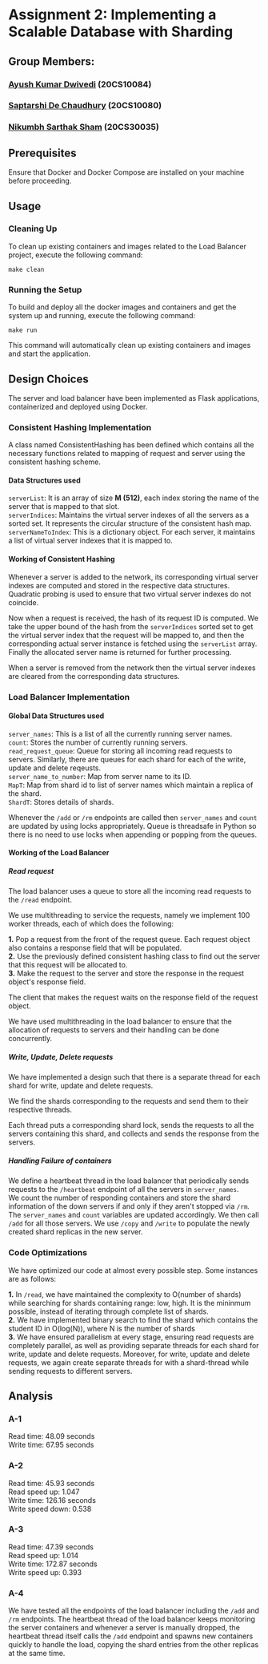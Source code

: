 # Assignment 2: Implementing a Scalable Database with Sharding

## Group Members:
### [Ayush Kumar Dwivedi](https://github.com/ayushdwivedi1254/) (20CS10084)  
### [Saptarshi De Chaudhury](https://github.com/saptarshidec) (20CS10080)  
### [Nikumbh Sarthak Sham](https://github.com/sarthak-nik) (20CS30035)  

## Prerequisites
Ensure that Docker and Docker Compose are installed on your machine before proceeding.  

## Usage
### Cleaning Up

To clean up existing containers and images related to the Load Balancer project, execute the following command:  

``` make clean ```

### Running the Setup

To build and deploy all the docker images and containers and get the system up and running, execute the following command:  

``` make run ```

This command will automatically clean up existing containers and images and start the application.  

## Design Choices

The server and load balancer have been implemented as Flask applications, containerized and deployed using Docker.  

### Consistent Hashing Implementation

A class named ConsistentHashing has been defined which contains all the necessary functions related to mapping of request and server using the consistent hashing scheme.  

#### Data Structures used 

`serverList`: It is an array of size **M (512)**, each index storing the name of the server that is mapped to that slot.  
`serverIndices`: Maintains the virtual server indexes of all the servers as a sorted set. It represents the circular structure of the consistent hash map.   
`serverNameToIndex`: This is a dictionary object. For each server, it maintains a list of virtual server indexes that it is mapped to.  


#### Working of Consistent Hashing

Whenever a server is added to the network, its corresponding virtual server indexes are computed and stored in the respective data structures. Quadratic probing is used to ensure that two virtual server indexes do not coincide.  

Now when a request is received, the hash of its request ID is computed. We take the upper bound of the hash from the `serverIndices` sorted set to get the virtual server index that the request will be mapped to, and then the corresponding actual server instance is fetched using the `serverList` array. Finally the allocated server name is returned for further processing.  

When a server is removed from the network then the virtual server indexes are cleared from the corresponding data structures.  

### Load Balancer Implementation

#### Global Data Structures used 

`server_names`: This is a list of all the currently running server names.  
`count`: Stores the number of currently running servers.  
`read_request_queue`: Queue for storing all incoming read requests to servers. Similarly, there are queues for each shard for each of the write, update and delete reqeusts.  
`server_name_to_number`: Map from server name to its ID.  
`MapT`: Map from shard id to list of server names which maintain a replica of the shard.  
`ShardT`: Stores details of shards.  

Whenever the `/add` or `/rm` endpoints are called then `server_names` and `count` are updated by using locks appropriately. Queue is threadsafe in Python so there is no need to use locks when appending or popping from  the queues.  

#### Working of the Load Balancer

##### Read request

The load balancer uses a queue to store all the incoming read requests to the `/read` endpoint.  

We use multithreading to service the requests, namely we implement 100 worker threads, each of which does the following:  

   **1.** Pop a request from the front of the request queue. Each request object also contains a response field that will be populated.  
   **2.** Use the previously defined consistent hashing class to find out the server that this request will be allocated to.    
   **3.** Make the request to the server and store the response in the request object's response field.  

The client that makes the request waits on the response field of the request object.  

We have used multithreading in the load balancer to ensure that the allocation of requests to servers and their handling can be done concurrently.  

##### Write, Update, Delete requests

We have implemented a design such that there is a separate thread for each shard for write, update and delete requests.  

We find the shards corresponding to the requests and send them to their respective threads.  

Each thread puts a corresponding shard lock, sends the requests to all the servers containing this shard, and collects and sends the response from the servers.  

##### Handling Failure of containers

We define a heartbeat thread in the load balancer that periodically sends requests to the `/heartbeat` endpoint of all the servers in `server_names`.  
We count the number of responding containers and store the shard information of the down servers if and only if they aren't stopped via `/rm`. The `server_names` and `count` variables are updated accordingly. We then call `/add` for all those servers. We use `/copy` and `/write` to populate the newly created shard replicas in the new server.

### Code Optimizations

We have optimized our code at almost every possible step. Some instances are as follows:

   **1.** In `/read`, we have maintained the complexity to O(number of shards) while searching for shards containing range: low, high. It is the mininmum possible, instead of iterating through complete list of shards.  
   **2.** We have implemented binary search to find the shard which contains the student ID in O(log(N)), where N is the number of shards  
   **3.** We have ensured parallelism at every stage, ensuring read requests are completely parallel, as well as providing separate threads for each shard for write, update and delete requests. Moreover, for write, update and delete requests, we again create separate threads for with a shard-thread while sending requests to different servers.  

## Analysis  

### A-1  

Read time:  48.09 seconds  
Write time:  67.95 seconds  

### A-2 

Read time:  45.93 seconds  
Read speed up:  1.047  
Write time:  126.16 seconds  
Write speed down:  0.538  

### A-3

Read time:  47.39 seconds  
Read speed up:  1.014  
Write time:  172.87 seconds  
Write speed up:  0.393  
 
### A-4  

We have tested all the endpoints of the load balancer including the `/add` and `/rm` endpoints. The heartbeat thread of the load balancer keeps monitoring the server containers and whenever a server is manually dropped, the heartbeat thread itself calls the `/add` endpoint and spawns new containers quickly to handle the load, copying the shard entries from the other replicas at the same time.  
